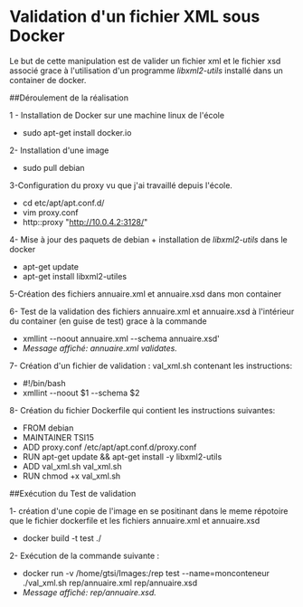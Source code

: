 Validation d'un fichier XML sous Docker
========================================

Le but de cette manipulation est de valider un fichier xml et le fichier xsd associé
grace à l'utilisation d'un programme *libxml2-utils* installé dans un container de docker.  


##Déroulement de la réalisation

1 - Installation de Docker sur une machine linux de l'école  
* sudo apt-get install docker.io

2- Installation d'une image  
* sudo pull debian
 
3-Configuration du proxy vu que j'ai travaillé depuis l'école.  
* cd etc/apt/apt.conf.d/  
* vim proxy.conf  
* http::proxy "http://10.0.4.2:3128/"
 
4- Mise à jour des paquets de debian + installation de *libxml2-utils* dans le docker  
* apt-get update  
* apt-get install libxml2-utiles

5-Création des fichiers annuaire.xml et annuaire.xsd dans mon container 

6- Test de la validation des fichiers annuaire.xml et annuaire.xsd à l'intérieur du container (en guise de test) grace à la commande  
* xmllint --noout annuaire.xml --schema annuaire.xsd'  
* *Message affiché: annuaire.xml validates.*
 
7- Création d'un fichier de validation : val_xml.sh contenant les instructions:  
* #!/bin/bash  
* xmllint --noout $1 --schema $2


8- Création du fichier Dockerfile qui contient les instructions suivantes:  
* FROM debian  
* MAINTAINER TSI15  
* ADD proxy.conf /etc/apt/apt.conf.d/proxy.conf  
* RUN apt-get update && apt-get install -y libxml2-utils  
* ADD val_xml.sh val_xml.sh  
* RUN chmod +x val_xml.sh


##Exécution du Test de validation

1- création d'une copie de  l'image en se positinant dans le meme répotoire que le fichier dockerfile et les fichiers annuaire.xml et annuaire.xsd  
* docker build -t test ./

2- Exécution de la commande suivante :  
* docker run -v /home/gtsi/Images:/rep test --name=monconteneur ./val_xml.sh rep/annuaire.xml rep/annuaire.xsd  
* *Message affiché: rep/annuaire.xsd.*
